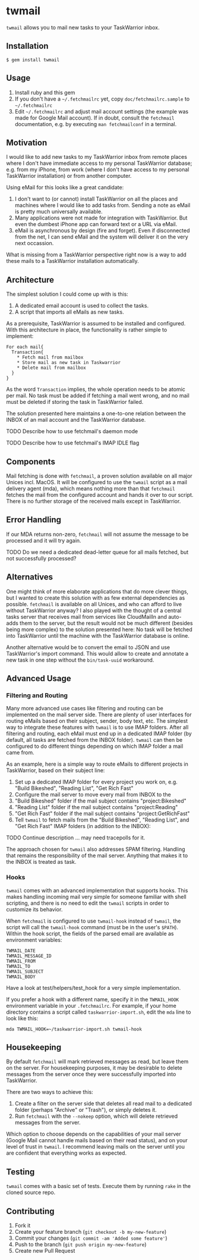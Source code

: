 # twmail

`twmail` allows you to mail new tasks to your TaskWarrior inbox.

## Installation

    $ gem install twmail

## Usage

1. Install ruby and this gem
1. If you don't have a `~/.fetchmailrc` yet, copy `doc/fetchmailrc.sample` to `~/.fetchmailrc`
1. Edit `~/.fetchmailrc` and adjust mail account settings (the example was made for Google Mail account). If in doubt, consult the `fetchmail` documentation, e.g. by executing `man fetchmailconf` in a terminal.

## Motivation
I would like to add new tasks to my TaskWarrior inbox from remote places where I don't have immediate access to my personal TaskWarrior database; e.g. from my iPhone, from work (where I don't have access to my personal TaskWarrior installation) or from another computer.

Using eMail for this looks like a great candidate:

1. I don't want to (or cannot) install TaskWarrior on all the places and machines where I would like to add tasks from. Sending a note as eMail is pretty much universally available.
1. Many applications were not made for integration with TaskWarrior. But even the dumbest iPhone app can forward text or a URL via eMail.
1. eMail is asynchronous by design (fire and forget). Even if disconnected from the net, I can send eMail and the system will deliver it on the very next occassion.

What is missing from a TaskWarrior perspective right now is a way to add these mails to a TaskWarrior installation automatically.

## Architecture
The simplest solution I could come up with is this:

1. A dedicated email account is used to collect the tasks.
1. A script that imports all eMails as new tasks.

As a prerequisite, TaskWarrior is assumed to be installed and configured. With this architecture in place, the functionality is rather simple to implement:

    For each mail{
      Transaction{
        * Fetch mail from mailbox
        * Store mail as new task in Taskwarrior
        * Delete mail from mailbox
      }
    }

  As the word `Transaction` implies, the whole operation needs to be atomic per mail. No task must be added if fetching a mail went wrong, and no mail must be deleted if storing the task in TaskWarrior failed.

The solution presented here maintains a one-to-one relation between the INBOX of an mail account and the TaskWarrior database.

TODO Describe how to use fetchmail's daemon mode

TODO Describe how to use fetchmail's IMAP IDLE flag

## Components
Mail fetching is done with `fetchmail`, a proven solution available on all major Unices incl. MacOS. It will be configured to use the `twmail` script as a mail delivery agent (mda), which means nothing more than that `fetchmail` fetches the mail from the configured account and hands it over to our script. There is no further storage of the received mails except in TaskWarrior.

## Error Handling
If our MDA returns non-zero, `fetchmail` will not assume the message to be processed and it will try again.

TODO Do we need a dedicated dead-letter queue for all mails fetched, but not successfully processed?

## Alternatives
One might think of more elaborate applications that do more clever things, but I wanted to create this solution with as few external dependencies as possible. `fetchmail` is available on all Unices, and who can afford to live without TaskWarrior anyway? I also played with the thought of a central tasks server that receives mail from services like CloudMailIn and auto-adds them to the server, but the result would not be much different (besides being more complex) to the solution presented here: No task will be fetched into TaskWarrior until the machine with the TaskWarrior database is online.

Another alternative would be to convert the email to JSON and use TaskWarrior's import command. This would allow to create and annotate a new task in one step without the `bin/task-uuid` workaround.

## Advanced Usage
### Filtering and Routing
Many more advanced use cases like filtering and routing can be implemented on the mail server side. There are plenty of user interfaces for routing eMails based on their subject, sender, body text, etc. The simplest way to integrate these features with `twmail` is to use IMAP folders. After all filtering and routing, each eMail must end up in a dedicated IMAP folder (by default, all tasks are fetched from the INBOX folder). `twmail` can then be configured to do different things depending on which IMAP folder a mail came from.

As an example, here is a simple way to route eMails to different projects in TaskWarrior, based on their subject line:

1. Set up a dedicated IMAP folder for every project you work on, e.g. "Build Bikeshed", "Reading List", "Get Rich Fast"
1. Configure the mail server to move every mail from INBOX to the
  1. "Build Bikeshed" folder if the mail subject contains "project:Bikeshed"
  1. "Reading List" folder if the mail subject contains "project:Reading"
  1. "Get Rich Fast" folder if the mail subject contains "project:GetRichFast"
1. Tell `twmail` to fetch mails from the "Build Bikeshed", "Reading List", and "Get Rich Fast" IMAP folders (in addition to the INBOX):

TODO Continue description ... may need tracepolls for it.

The approach chosen for `twmail` also addresses SPAM filtering. Handling that remains the responsibility of the mail server. Anything that makes it to the INBOX is treated as task.

### Hooks
`twmail` comes with an advanced implementation that supports hooks. This makes handling incoming mail very simple for someone familiar with shell scripting, and there is no need to edit the `twmail` scripts in order to customize its behavior.

When `fetchmail` is configured to use `twmail-hook` instead of `twmail`, the script will call the `twmail-hook` command (must be in the user's `$PATH`). Within the hook script, the fields of the parsed email are available as environment variables:

    TWMAIL_DATE
    TWMAIL_MESSAGE_ID
    TWMAIL_FROM
    TWMAIL_TO
    TWMAIL_SUBJECT
    TWMAIL_BODY

Have a look at test/helpers/test_hook for a very simple implementation.

If you prefer a hook with a different name, specify it in the `TWMAIL_HOOK` environment variable in your `.fetchmailrc`. For example, if your home directory contains a script called `taskwarrior-import.sh`, edit the `mda` line to look like this:

    mda TWMAIL_HOOK=~/taskwarrior-import.sh twmail-hook

## Housekeeping
By default `fetchmail` will mark retrieved messages as read, but leave them on the server. For housekeeping purposes, it may be desirable to delete messages from the server once they were successfully imported into TaskWarrior.

There are two ways to achieve this:

1. Create a filter on the server side that deletes all read mail to a dedicated folder (perhaps "Archive" or "Trash"), or simply deletes it.
1. Run `fetchmail` with the `--nokeep` option, which will delete retrieved messages from the server.

Which option to choose depends on the capabilities of your mail server (Google Mail cannot handle mails based on their read status), and on your level of trust in `twmail`. I recommend leaving mails on the server until you are confident that everything works as expected.

## Testing
`twmail` comes with a basic set of tests. Execute them by running `rake` in the cloned source repo.

## Contributing

1. Fork it
2. Create your feature branch (`git checkout -b my-new-feature`)
3. Commit your changes (`git commit -am 'Added some feature'`)
4. Push to the branch (`git push origin my-new-feature`)
5. Create new Pull Request
